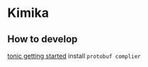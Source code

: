 # Kimika

## How to develop

[tonic getting started](https://github.com/hyperium/tonic?tab=readme-ov-file#getting-started) install `protobuf complier`
